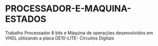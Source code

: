 # PROCESSADOR-E-MAQUINA-ESTADOS
Trabalho Processador 8 bits e Máquina de operações desenvolvidos em VHDL utilizando a placa DE10-LITE- Circuitos Digitais
